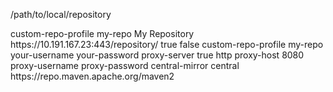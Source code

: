 <settings xmlns="http://maven.apache.org/SETTINGS/1.0.0" 
          xmlns:xsi="http://www.w3.org/2001/XMLSchema-instance"
          xsi:schemaLocation="http://maven.apache.org/SETTINGS/1.0.0 
                              http://maven.apache.org/xsd/settings-1.0.0.xsd">
  
  <!-- Local repository location (optional) -->
  <localRepository>/path/to/local/repository</localRepository>

  <!-- Custom repositories -->
  <profiles>
    <profile>
      <id>custom-repo-profile</id>
      <repositories>
        <repository>
          <id>my-repo</id>
          <name>My Repository</name>
          <url>https://10.191.167.23:443/repository/</url>
          <releases>
            <enabled>true</enabled>
          </releases>
          <snapshots>
            <enabled>false</enabled>
          </snapshots>
        </repository>
      </repositories>
    </profile>
  </profiles>

  <!-- Activate the profile by default -->
  <activeProfiles>
    <activeProfile>custom-repo-profile</activeProfile>
  </activeProfiles>

  <!-- Server credentials for authentication -->
  <servers>
    <server>
      <id>my-repo</id>
      <username>your-username</username>
      <password>your-password</password>
    </server>
  </servers>

  <!-- Proxy configuration if required -->
  <proxies>
    <proxy>
      <id>proxy-server</id>
      <active>true</active>
      <protocol>http</protocol>
      <host>proxy-host</host>
      <port>8080</port>
      <username>proxy-username</username>
      <password>proxy-password</password>
    </proxy>
  </proxies>

  <!-- Mirror for central repository -->
  <mirrors>
    <mirror>
      <id>central-mirror</id>
      <mirrorOf>central</mirrorOf>
      <url>https://repo.maven.apache.org/maven2</url>
    </mirror>
  </mirrors>
</settings>